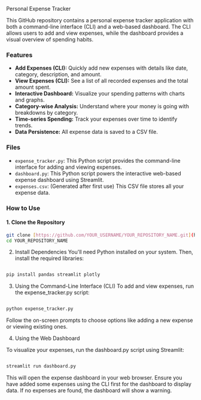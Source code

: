 Personal Expense Tracker

This GitHub repository contains a personal expense tracker application with both a command-line interface (CLI) and a web-based dashboard. The CLI allows users to add and view expenses, while the dashboard provides a visual overview of spending habits.

### Features

* **Add Expenses (CLI):** Quickly add new expenses with details like date, category, description, and amount.
* **View Expenses (CLI):** See a list of all recorded expenses and the total amount spent.
* **Interactive Dashboard:** Visualize your spending patterns with charts and graphs.
* **Category-wise Analysis:** Understand where your money is going with breakdowns by category.
* **Time-series Spending:** Track your expenses over time to identify trends.
* **Data Persistence:** All expense data is saved to a CSV file.

### Files

* `expense_tracker.py`: This Python script provides the command-line interface for adding and viewing expenses.
* `dashboard.py`: This Python script powers the interactive web-based expense dashboard using Streamlit.
* `expenses.csv`: (Generated after first use) This CSV file stores all your expense data.

### How to Use

#### 1. Clone the Repository

```bash
git clone [https://github.com/YOUR_USERNAME/YOUR_REPOSITORY_NAME.git](https://github.com/YOUR_USERNAME/YOUR_REPOSITORY_NAME.git)
cd YOUR_REPOSITORY_NAME
```
2. Install Dependencies
You'll need Python installed on your system. Then, install the required libraries:

```bash

pip install pandas streamlit plotly
```
3. Using the Command-Line Interface (CLI)
To add and view expenses, run the expense_tracker.py script:

```bash

python expense_tracker.py
```
Follow the on-screen prompts to choose options like adding a new expense or viewing existing ones.

4. Using the Web Dashboard

To visualize your expenses, run the dashboard.py script using Streamlit:

```bash

streamlit run dashboard.py
```
This will open the expense dashboard in your web browser. Ensure you have added some expenses using the CLI first for the dashboard to display data. If no expenses are found, the dashboard will show a warning.
